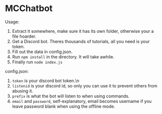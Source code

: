 # MCChatbot

Usage:

1. Extract it somewhere, make sure it has its own folder, otherwise your a file hoarder.
2. Get a Discord bot. Theres thousands of tutorials, all you need is your token.
2. Fill out the data in config.json.
3. Run `npm install` in the directory. It will take awhile.
4. Finally run `node index.js`


config.json:

1. `token` is your discord bot token.\n
2. `listenid` is your discord id, so only you can use it to prevent others from abusing it.
3. `prefix` is what the bot will listen to when using commands.
4. `email` and `password`, self-explanatory, email becomes username if you leave password blank when using the offline mode.
